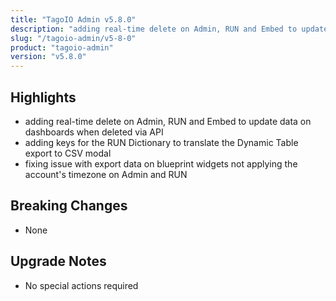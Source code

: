 ```yaml
---
title: "TagoIO Admin v5.8.0"
description: "adding real-time delete on Admin, RUN and Embed to update data on dashboards when deleted via API"
slug: "/tagoio-admin/v5-8-0"
product: "tagoio-admin"
version: "v5.8.0"
---
```


## Highlights

- adding real-time delete on Admin, RUN and Embed to update data on dashboards when deleted via API
- adding keys for the RUN Dictionary to translate the Dynamic Table export to CSV modal
- fixing issue with export data on blueprint widgets not applying the account's timezone on Admin and RUN

## Breaking Changes

- None

## Upgrade Notes

- No special actions required
